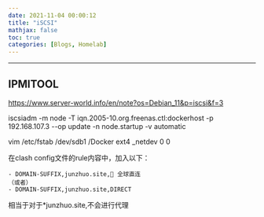 ```yaml
---
date: 2021-11-04 00:00:12
title: "iSCSI"
mathjax: false
toc: true
categories: [Blogs, Homelab]
---
```

***

<!-- more -->
## IPMITOOL
https://www.server-world.info/en/note?os=Debian_11&p=iscsi&f=3

iscsiadm -m node -T iqn.2005-10.org.freenas.ctl:dockerhost -p 192.168.107.3 --op update -n node.startup -v automatic

vim /etc/fstab
/dev/sdb1 /Docker ext4 _netdev 0 0


在clash config文件的rule内容中，加入以下：
```
- DOMAIN-SUFFIX,junzhuo.site,🎯 全球直连
（或者）
- DOMAIN-SUFFIX,junzhuo.site,DIRECT
```
相当于对于*junzhuo.site,不会进行代理